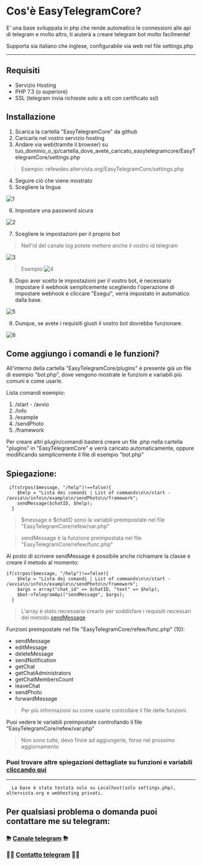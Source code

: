 # Cos'è EasyTelegramCore?
E' una base sviluppata in php che rende automatico le connessioni alle api di telegram e molto altro, ti aiuterà a creare telegram bot molto facilmente!

Supporta sia italiano che inglese, configurabile via web nel file settings.php

------

## Requisiti
- Servizio Hosting
- PHP 7.3 (o superiore)
- SSL (telegram invia richieste solo a siti con certificato ssl)

## Installazione
1) Scarica la cartella "EasyTelegramCore" da github
2) Caricarla nel vostro servizio hosting
3) Andare via web(tramite il browser) su tuo_dominio_o_ip/cartella_dove_avete_caricato_easytelegramcore/EasyTelegramCore/settings.php
> Esempio: refewdev.altervista.org/EasyTelegramCore/settings.php
4) Seguire ciò che viene mostrato
5) Scegliere la lingua

![1](https://github.com/RefewDev/EasyTelegramCore/blob/master/docs/it/1.png)

6) Impostare una password sicura

![2](https://github.com/RefewDev/EasyTelegramCore/blob/master/docs/it/2.png)

7) Scegliere le impostazioni per il proprio bot
> Nell'id del canale log potete mettere anche il vostro id telegram

![3](https://github.com/RefewDev/EasyTelegramCore/blob/master/docs/it/3.png)

> Esempio
![4](https://github.com/RefewDev/EasyTelegramCore/blob/master/docs/it/4.png)

8) Dopo aver scelto le impostazioni per il vostro bot, è necessario impostare il webhook semplicemente scegliendo l'operazione di impostare webhook e cliccare "Esegui", verrà impostato in automatico dalla base.

![5](https://github.com/RefewDev/EasyTelegramCore/blob/master/docs/it/5.png)

9) Dunque, se avete i requisiti giusti il vostro bot dovrebbe funzionare.

![6](https://github.com/RefewDev/EasyTelegramCore/blob/master/docs/it/6.png)

## Come aggiungo i comandi e le funzioni?
All'interno della cartella "EasyTelegramCore/plugins" è presente già un file di esempio "bot.php", dove vengono mostrate le funzioni e variabili più comuni e come usarle.

Lista comandi esempio:
1) /start - /avvio
2) /info
3) /example
4) /sendPhoto
5) /framework

Per creare altri plugin/comandi basterà creare un file .php nella cartella "plugins" in "EasyTelegramCore" e verrà caricato automaticamente, oppure modificando semplicemente il file di esempio "bot.php"

Spiegazione:
------
     if(strpos($message, "/help")!==false){
        $help = "Lista dei comandi | List of commands\n\n/start - /avvia\n/info\n/example\n/sendPhoto\n/framework";
        sendMessage($chatID, $help);
      }
> $message e $chatID sono la variabili preimpostate nel file "EasyTelegramCore/refew/var.php"

> sendMessage è la funzione preimpostata nel file "EasyTelegramCore/refew/func.php"

Al posto di scrivere sendMessage è possibile anche richiamare la classe e creare il metodo al momento:

    if(strpos($message, "/help")!==false){
        $help = "Lista dei comandi | List of commands\n\n/start - /avvia\n/info\n/example\n/sendPhoto\n/framework";
        $args = array("chat_id" => $chatID, "text" => $help);
        $bot->TelegramApi("sendMessage", $args);
      }
> L'array è stato necessario crearlo per soddisfare i requisiti necessari del metodo [sendMessage](https://core.telegram.org/bots/api#sendmessage)

Funzioni preimpostate nel file "EasyTelegramCore/refew/func.php" (10):
- sendMessage
- editMessage
- deleteMessage
- sendNotification
- getChat
- getChatAdministrators
- getChatMembersCount
- leaveChat
- sendPhoto
- forwardMessage
> Per più informazioni su come usarle controllare il file delle funzioni. 

Puoi vedere le variabili preimpostate controllando il file "EasyTelegramCore/refew/var.php"
> Non sono tutte, devo finire ad aggiungerle, forse nel prossimo aggiornamento

### Puoi trovare altre spiegazioni dettagliate su funzioni e variabili [cliccando qui](https://core.telegram.org/bots/api)
------

      La base è stata testata solo su Localhost(solo settings.php), altervista.org e webhosting privati.

## Per qualsiasi problema o domanda puoi contattare me su telegram:
### ⛈ [Canale telegram](https://t.me/RefewDev) ⛈
### 👨‍💻 [Contatto telegram](https://t.me/Refew) 👨‍💻
